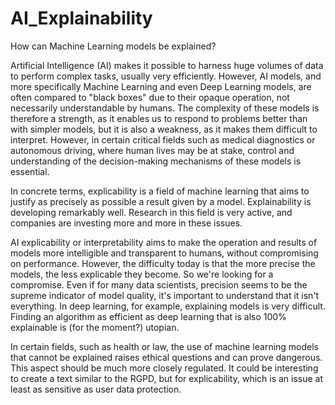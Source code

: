 # AI_Explainability
How can Machine Learning models be explained?

Artificial Intelligence (AI) makes it possible to harness huge volumes of data to perform complex tasks, usually very efficiently. However, AI models, and more specifically Machine Learning and even Deep Learning models, are often compared to "black boxes" due to their opaque operation, not necessarily understandable by humans. The complexity of these models is therefore a strength, as it enables us to respond to problems better than with simpler models, but it is also a weakness, as it makes them difficult to interpret. However, in certain critical fields such as medical diagnostics or autonomous driving, where human lives may be at stake, control and understanding of the decision-making mechanisms of these models is essential.

In concrete terms, explicability is a field of machine learning that aims to justify as precisely as possible a result given by a model. Explainability is developing remarkably well. Research in this field is very active, and companies are investing more and more in these issues.

AI explicability or interpretability aims to make the operation and results of models more intelligible and transparent to humans, without compromising on performance.
However, the difficulty today is that the more precise the models, the less explicable they become. So we're looking for a compromise. Even if for many data scientists, precision seems to be the supreme indicator of model quality, it's important to understand that it isn't everything. In deep learning, for example, explaining models is very difficult. Finding an algorithm as efficient as deep learning that is also 100% explainable is (for the moment?) utopian.

In certain fields, such as health or law, the use of machine learning models that cannot be explained raises ethical questions and can prove dangerous. This aspect should be much more closely regulated. It could be interesting to create a text similar to the RGPD, but for explicability, which is an issue at least as sensitive as user data protection.

